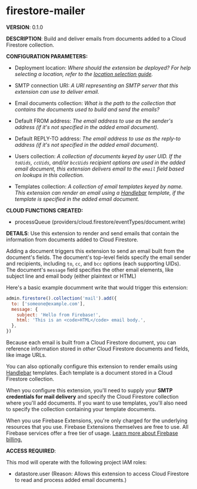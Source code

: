 # firestore-mailer

**VERSION**: 0.1.0

**DESCRIPTION**: Build and deliver emails from documents added to a Cloud Firestore collection.



**CONFIGURATION PARAMETERS:**

* Deployment location: *Where should the extension be deployed? For help selecting a location, refer to the [location selection guide](https://firebase.google.com/docs/functions/locations).*

* SMTP connection URI: *A URI representing an SMTP server that this extension can use to deliver email.*

* Email documents collection: *What is the path to the collection that contains the documents used to build and send the emails?*

* Default FROM address: *The email address to use as the sender's address (if it's not specified in the added email document).*

* Default REPLY-TO address: *The email address to use as the reply-to address (if it's not specified in the added email document).*

* Users collection: *A collection of documents keyed by user UID. If the `toUids`, `ccUids`, and/or `bccUids` recipient options are used in the added email document, this extension delivers email to the `email` field based on lookups in this collection.*

* Templates collection: *A collection of email templates keyed by name. This extension can render an email using a [Handlebar](https://handlebarsjs.com/) template, if the template is specified in the added email document.*



**CLOUD FUNCTIONS CREATED:**

* processQueue (providers/cloud.firestore/eventTypes/document.write)



**DETAILS**: Use this extension to render and send emails that contain the information from documents added to Cloud Firestore.

Adding a document triggers this extension to send an email built from the document's fields. The document's top-level fields specify the email sender and recipients, including `to`, `cc`, and `bcc` options (each supporting UIDs). The document's `message` field specifies the other email elements, like subject line and email body (either plaintext or HTML)

Here's a basic example documment write that would trigger this extension:

```js
admin.firestore().collection('mail').add({
  to: ['someone@example.com'],
  message: {
    subject: 'Hello from Firebase!',
    html: 'This is an <code>HTML</code> email body.',
  },
})
```

Because each email is built from a Cloud Firestore document, you can reference information stored in _other_ Cloud Firestore documents and fields, like image URLs.

You can also optionally configure this extension to render emails using [Handlebar](https://handlebarsjs.com/) templates. Each template is a document stored in a Cloud Firestore collection.

When you configure this extension, you'll need to supply your **SMTP credentials for mail delivery** and specify the Cloud Firestore collection where you'll add documents. If you want to use templates, you'll also need to specify the collection containing your template documents.

When you use Firebase Extensions, you're only charged for the underlying resources that you use. Firebase Extensions themselves are free to use. All Firebase services offer a free tier of usage. [Learn more about Firebase billing.](https://firebase.google.com/pricing)



**ACCESS REQUIRED**:



This mod will operate with the following project IAM roles:

* datastore.user (Reason: Allows this extension to access Cloud Firestore to read and process added email documents.)
